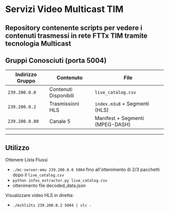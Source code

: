 # Servizi Video Multicast TIM
Repository contenente scripts per vedere i contenuti trasmessi in rete FTTx TIM tramite tecnologia Multicast
---
## Gruppi Conosciuti (porta 5004)
| Indirizzo Gruppo | Contenuto | File |
| ---------------- | --------- | ---- |
| `239.200.0.0`    | Contenuti Disponibili | `live_catalog.csv` |
| `239.200.0.2`    | Trasmissioni HLS | `index.m3u8` + Segmenti (HLS) |
| `239.200.0.80`   | Canale 5 | Manifest + Segmenti (MPEG-DASH) | 
---
## Utilizzo
Ottenere Lista Flussi
- `./mc-server-emu 239.200.0.0 5004` fino all'ottenimento di 2/3 pacchetti dopo il `live_catalog.csv`
- `python infos_extractor.py live_catalog.csv`
- ottenimento file decoded_data.json

Visualizzare video HLS in diretta:
- `./mchls2ts 239.200.0.2 5004 | vlc -`

